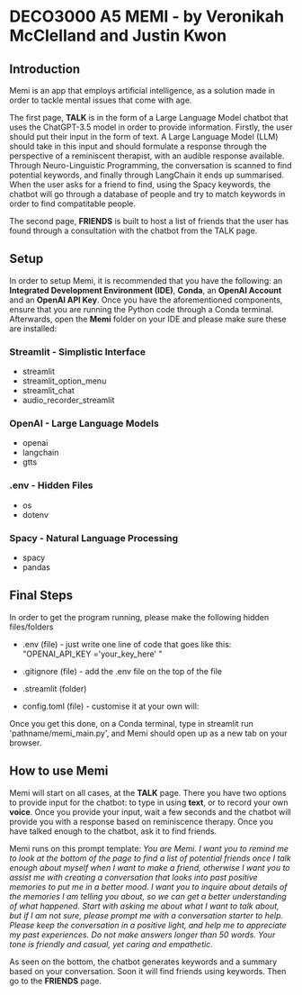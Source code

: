 # DECO3000 A5 MEMI - by Veronikah McClelland and Justin Kwon

## Introduction
Memi is an app that employs artificial intelligence, as a solution made in order to tackle mental issues that come with age.

The first page, **TALK** is in the form of a Large Language Model chatbot that uses the ChatGPT-3.5 model in order to provide information. Firstly, the user should put their input in the form of text. A Large Language Model (LLM) should take in this input and should formulate a response through the perspective of a reminiscent therapist, with an audible response available. Through Neuro-Linguistic Programming, the conversation is scanned to find potential keywords, and finally through LangChain it ends up summarised. When the user asks for a friend to find, using the Spacy keywords, the chatbot will go through a database of people and try to match keywords in order to find compatitable people.

The second page, **FRIENDS** is built to host a list of friends that the user has found through a consultation with the chatbot from the TALK page.

## Setup
In order to setup Memi, it is recommended that you have the following: an **Integrated Development Environment (IDE)**, **Conda**, an **OpenAI Account** and an **OpenAI API Key**. Once you have the aforementioned components, ensure that you are running the Python code through a Conda terminal. Afterwards, open the **Memi** folder on your IDE and please make sure these are installed:

### Streamlit - Simplistic Interface
* streamlit
* streamlit_option_menu
* streamlit_chat
* audio_recorder_streamlit

### OpenAI - Large Language Models
* openai
* langchain
* gtts

### .env - Hidden Files
* os
* dotenv

### Spacy - Natural Language Processing
* spacy
* pandas

## Final Steps
In order to get the program running, please make the following hidden files/folders

* .env (file) - just write one line of code that goes like this: "OPENAI_API_KEY ='your_key_here' "
* .gitignore (file) - add the .env file on the top of the file

* .streamlit (folder) 
- config.toml (file) - customise it at your own will:

Once you get this done, on a Conda terminal, type in streamlit run 'pathname/memi_main.py', and Memi should open up as a new tab on your browser.


## How to use Memi
Memi will start on all cases, at the **TALK** page. There you have two options to provide input for the chatbot: to type in using **text**, or to record your own **voice**. Once you provide your input, wait a few seconds and the chatbot will provide you with a response based on reminiscence therapy. Once you have talked enough to the chatbot, ask it to find friends. 

Memi runs on this prompt template: *You are Memi. I want you to remind me to look at the bottom of the page to find a list of potential friends once I talk enough about myself when I want to make a friend, otherwise I want you to assist me with creating a conversation that looks into past positive memories to put me in a better mood.  I want you to inquire about details of the memories I am telling you about, so we can get a better understanding of what happened.  Start with asking me about what I want to talk about, but if I am not sure, please prompt me with a conversation starter to help.  Please keep the conversation in a positive light, and help me to appreciate my past experiences. Do not make answers longer than 50 words. Your tone is friendly and casual, yet caring and empathetic.*

As seen on the bottom, the chatbot generates keywords and a summary based on your conversation. Soon it will find friends using keywords. Then go to the **FRIENDS** page.